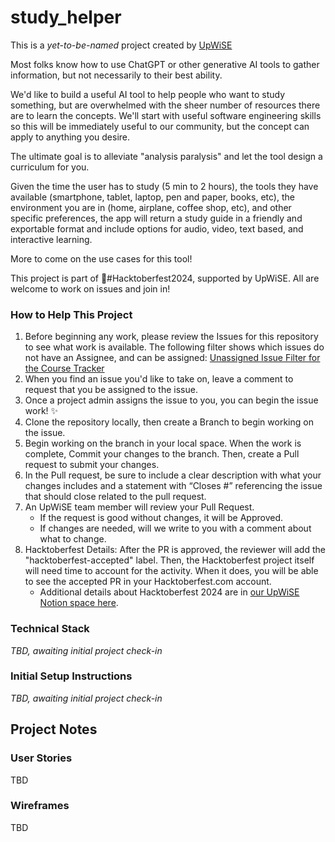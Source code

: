 # study_helper

This is a *yet-to-be-named* project created by [UpWiSE](https://upwisesc.org/)

Most folks know how to use ChatGPT or other generative AI tools to gather information, but not necessarily to their best ability.

We'd like to build a useful AI tool to help people who want to study something, but are overwhelmed with the sheer number of resources there are to learn the concepts. We'll start with useful software engineering skills so this will be immediately useful to our community, but the concept can apply to anything you desire.

The ultimate goal is to alleviate "analysis paralysis" and let the tool design a curriculum for you.

Given the time the user has to study (5 min to 2 hours), the tools they have available (smartphone, tablet, laptop, pen and paper, books, etc), the environment you are in (home, airplane, coffee shop, etc), and other specific preferences, the app will return a study guide in a friendly and exportable format and include options for audio, video, text based, and interactive learning.

More to come on the use cases for this tool!

This project is part of 🎃#Hacktoberfest2024, supported by UpWiSE.  All are welcome to work on issues and join in!

### How to Help This Project
1. Before beginning any work, please review the Issues for this repository to see what work is available.  The following filter shows which issues do not have an Assignee, and can be assigned: [Unassigned Issue Filter for the Course Tracker](https://github.com/UpstateWomenInSoftwareEngineering/study_helper/issues?q=is%3Aissue+is%3Aopen+no%3Aassignee)
2. When you find an issue you'd like to take on, leave a comment to request that you be assigned to the issue.
3. Once a project admin assigns the issue to you, you can begin the issue work! ✨
4. Clone the repository locally, then create a Branch to begin working on the issue.
5. Begin working on the branch in your local space. When the work is complete, Commit your changes to the branch. Then, create a Pull request to submit your changes.
6. In the Pull request, be sure to include a clear description with what your changes includes and a statement with “Closes #” referencing the issue that should close related to the pull request.
7. An UpWiSE team member will review your Pull Request.
    - If the request is good without changes, it will be Approved.
    - If changes are needed, will we write to you with a comment about what to change.
8. Hacktoberfest Details: After the PR is approved, the reviewer will add the "hacktoberfest-accepted" label.  Then, the Hacktoberfest project itself will need time to account for the activity.  When it does, you will be able to see the accepted PR in your Hacktoberfest.com account.
    - Additional details about Hacktoberfest 2024 are in [our UpWiSE Notion space here](https://pinnate-goldenrod-da6.notion.site/Hacktoberfest-2024-1180faf7365880f78958dee6b52c7937?pvs=4).

### Technical Stack
*TBD, awaiting initial project check-in*

### Initial Setup Instructions
*TBD, awaiting initial project check-in*

## Project Notes
### User Stories
TBD

### Wireframes
TBD
